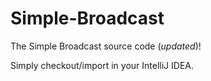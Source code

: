 # Simple-Broadcast
The Simple Broadcast source code (*updated*)!

Simply checkout/import in your IntelliJ IDEA.
